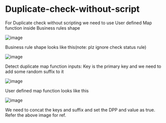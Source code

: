 # Duplicate-check-without-script

For Duplicate check without scripting we need to use User defined Map function inside Business rules shape

![image](https://user-images.githubusercontent.com/97012694/147905582-085a047d-ad28-48cd-b585-e013cb14b249.png)

Business rule shape looks like this(note: plz ignore check status rule)

![image](https://user-images.githubusercontent.com/97012694/147905613-15101f8a-fa7c-4d94-8a0c-bb9cd1cecbd2.png)

Detect duplicate map function inputs: Key is the primary key and we need to add some random suffix to it

![image](https://user-images.githubusercontent.com/97012694/147905687-e659de3c-9002-4e72-b33b-58acd0b047f0.png)

User defined map function looks like this

![image](https://user-images.githubusercontent.com/97012694/147905922-2a0b3ed1-aa7f-4668-b566-cc2080b0143e.png)

We need to concat the keys and suffix and set the DPP and value as true. Refer the above image for ref.

